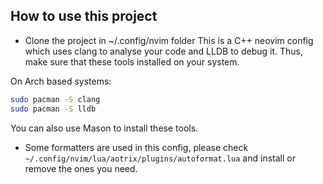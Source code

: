 ## How to use this project
- Clone the project in ~/.config/nvim folder
This is a C++ neovim config which uses clang to analyse your code and LLDB to debug it. Thus, make sure that these tools installed on your system.

On Arch based systems:
```bash
sudo pacman -S clang
sudo pacman -S lldb
```

You can also use Mason to install these tools.
- Some formatters are used in this config, please check `~/.config/nvim/lua/aotrix/plugins/autoformat.lua` and install or remove the ones you need.
